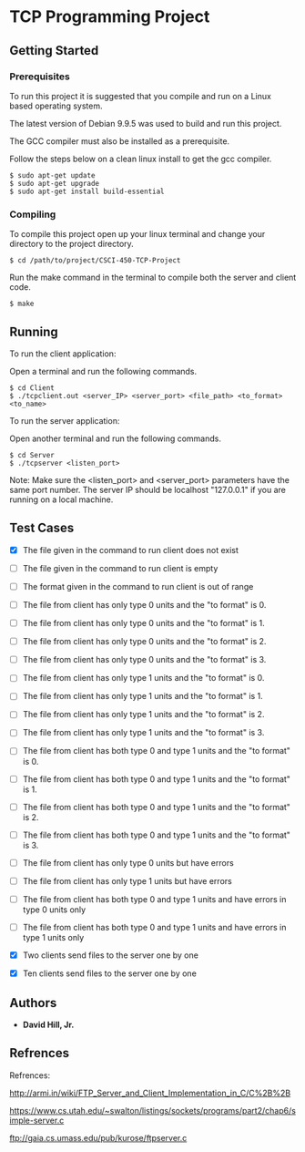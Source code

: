 # TCP Programming Project



## Getting Started



### Prerequisites

To run this project it is suggested that you compile and run on a Linux based operating system.

The latest version of Debian 9.9.5 was used to build and run this project.

The GCC compiler must also be installed as a prerequisite.

Follow the steps below on a clean linux install to get the gcc compiler.

```
$ sudo apt-get update
$ sudo apt-get upgrade
$ sudo apt-get install build-essential
```

### Compiling

To compile this project open up your linux terminal and change your directory to the project directory.

```
$ cd /path/to/project/CSCI-450-TCP-Project
```

Run the make command in the terminal to compile both the server and client code.

```
$ make
```

## Running

To run the client application:

Open a terminal and run the following commands.

```
$ cd Client
$ ./tcpclient.out <server_IP> <server_port> <file_path> <to_format> <to_name>
```

To run the server application:

Open another terminal and run the following commands.

```
$ cd Server
$ ./tcpserver <listen_port>
```

Note: Make sure the <listen_port> and <server_port> parameters have the same port number. The server IP should be localhost "127.0.0.1" if you are running on a local machine.

## Test Cases

- [x] The file given in the command to run client does not exist
- [ ] The file given in the command to run client is empty
- [ ] The format given in the command to run client is out of range
- [ ] The file from client has only type 0 units and the "to format" is 0.
- [ ] The file from client has only type 0 units and the "to format" is 1.
- [ ] The file from client has only type 0 units and the "to format" is 2.
- [ ] The file from client has only type 0 units and the "to format" is 3.
- [ ] The file from client has only type 1 units and the "to format" is 0.
- [ ] The file from client has only type 1 units and the "to format" is 1.
- [ ] The file from client has only type 1 units and the "to format" is 2.
- [ ] The file from client has only type 1 units and the "to format" is 3.
- [ ] The file from client has both type 0 and type 1 units and the "to format" is 0.
- [ ] The file from client has both type 0 and type 1 units and the "to format" is 1.
- [ ] The file from client has both type 0 and type 1 units and the "to format" is 2.
- [ ] The file from client has both type 0 and type 1 units and the "to format" is 3.
- [ ] The file from client has only type 0 units but have errors
- [ ] The file from client has only type 1 units but have errors
- [ ] The file from client has both type 0 and type 1 units and have errors in type 0 units
only
- [ ] The file from client has both type 0 and type 1 units and have errors in type 1 units
only
- [x] Two clients send files to the server one by one
- [x] Ten clients send files to the server one by one



## Authors

* **David Hill, Jr.** 

## Refrences

Refrences:

http://armi.in/wiki/FTP_Server_and_Client_Implementation_in_C/C%2B%2B

https://www.cs.utah.edu/~swalton/listings/sockets/programs/part2/chap6/simple-server.c

ftp://gaia.cs.umass.edu/pub/kurose/ftpserver.c


